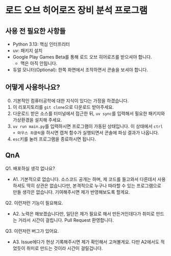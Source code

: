 # 로드 오브 히어로즈 장비 분석 프로그램

## 사용 전 필요한 사항들

- Python 3.13: 핵심 인터프리터
- uv: 패키지 설치
- Google Play Games Beta를 통해 로드 오브 히어로즈를 받으셔야 합니다.
  * 맥은 아직 안됩니다.
- 듀얼 모니터(Optional): 한쪽 화면에서 조작하면서 콘솔을 보셔야 합니다.

## 어떻게 사용하나요?

0. 기본적인 컴퓨터공학에 대한 지식이 있다는 가정을 하겠습니다.
1. 이 리포지토리를 `git clone`으로 다운로드 받아주세요.
2. 다운로드 받은 소스를 터미널에서 접근한 뒤, `uv sync`를 입력해서 필요한 패키지와 가상환경을 설치해 주세요.
3. `uv run main.py`를 입력하시면 프로그램이 가동된 상태입니다. 이 상태에서 `ctrl + 마우스 좌클릭`을 하시면 캡쳐 함수가 실행되면서 콘솔에 파싱 결과가 나옵니다.
4. `esc`키를 눌러 프로그램을 종료하시면 됩니다.

## QnA

Q1. 배포하실 생각 없나요?
- A1. 기본적으로 없습니다. 소스코드 공개는 하며, 제 코드를 들고와서 다른데서 사용하셔도 딱히 상관은 없습니다만, 본격적으로 누구나 따라할 수 있는 프로그램으로 만들 생각은 없습니다. 기여해주시면 제가 반영해보도록 할게요.

Q2. 이런저런 기능이 필요해요.
- A2. 노력은 해보겠습니다만, 일단은 제가 필요로 해서 만든거인데다가 취미로 만드는 거라서 시간이 걸립니다. Pull Request 환영합니다.

Q3. 이런저런 버그가 있어요.
- A3. Issue에다가 현상 기록해주시면 제가 확인해서 고쳐볼게요. 다만 A2에서도 적었듯이 취미로 만드는 것이라 시간이 걸릴겁니다.
